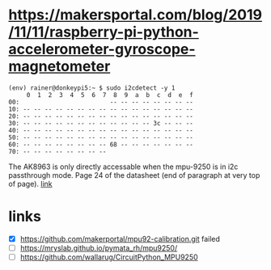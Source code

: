 # https://makersportal.com/blog/2019/11/11/raspberry-pi-python-accelerometer-gyroscope-magnetometer

```
(env) rainer@donkeypi5:~ $ sudo i2cdetect -y 1
     0  1  2  3  4  5  6  7  8  9  a  b  c  d  e  f
00:                         -- -- -- -- -- -- -- -- 
10: -- -- -- -- -- -- -- -- -- -- -- -- -- -- -- -- 
20: -- -- -- -- -- -- -- -- -- -- -- -- -- -- -- -- 
30: -- -- -- -- -- -- -- -- -- -- -- -- 3c -- -- -- 
40: -- -- -- -- -- -- -- -- -- -- -- -- -- -- -- -- 
50: -- -- -- -- -- -- -- -- -- -- -- -- -- -- -- -- 
60: -- -- -- -- -- -- -- -- 68 -- -- -- -- -- -- -- 
70: -- -- -- -- -- -- -- --    
```

The AK8963 is only directly accessable when the mpu-9250 is in i2c passthrough mode. Page 24 of the datasheet (end of paragraph at very top of page). [link](https://www.reddit.com/r/embedded/comments/kurlke/i2cdetect_not_detecting_ak8963_sensor_on_mpu9250/?rdt=45508)


# links
- [x] https://github.com/makerportal/mpu92-calibration.git failed
- [ ] https://mryslab.github.io/pymata_rh/mpu9250/
- [ ] https://github.com/wallarug/CircuitPython_MPU9250
